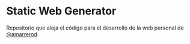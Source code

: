 # Static Web Generator

Repositorio que aloja el código para el desarrollo de la web personal de [@amarrerod](https://github.com/amarrerod).